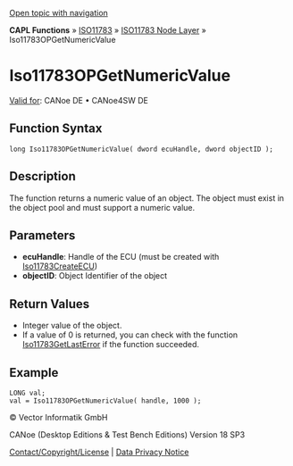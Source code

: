 [Open topic with navigation](../../../../../../CANoeDEFamily.htm#Topics/CAPLFunctions/ISO11783/ISONodeLayer/Functions/CAPLfunctionIso11783OPGetNumericValue.md)

**CAPL Functions** » [ISO11783](../../CAPLfunctionsISO11783Overview.md) » [ISO11783 Node Layer](../CAPLfunctionsISONLOverview.md) » Iso11783OPGetNumericValue

# Iso11783OPGetNumericValue

[Valid for](../../../../Shared/FeatureAvailability.md): CANoe DE • CANoe4SW DE

## Function Syntax

```plaintext
long Iso11783OPGetNumericValue( dword ecuHandle, dword objectID );
```

## Description

The function returns a numeric value of an object. The object must exist in the object pool and must support a numeric value.

## Parameters

- **ecuHandle**: Handle of the ECU (must be created with [Iso11783CreateECU](CAPLfunctionIso11783CreateECU.md))
- **objectID**: Object Identifier of the object

## Return Values

- Integer value of the object.
- If a value of 0 is returned, you can check with the function [Iso11783GetLastError](CAPLfunctionIso11783Getlasterror.md) if the function succeeded.

## Example

```plaintext
LONG val;
val = Iso11783OPGetNumericValue( handle, 1000 );
```

© Vector Informatik GmbH

CANoe (Desktop Editions & Test Bench Editions) Version 18 SP3

[Contact/Copyright/License](../../../../Shared/ContactCopyrightLicense.md) | [Data Privacy Notice](https://www.vector.com/int/en/company/get-info/privacy-policy/)